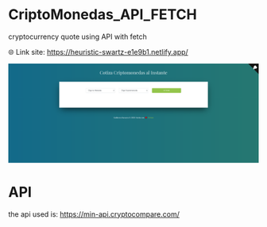 # CriptoMonedas_API_FETCH
cryptocurrency quote using API with fetch

🌐 Link site: https://heuristic-swartz-e1e9b1.netlify.app/

![Guillermo Navarro](https://github.com/Guille0197/CriptoMonedas_API_FETCH/blob/master/img/screen.png)

# API 
the api used is: https://min-api.cryptocompare.com/

